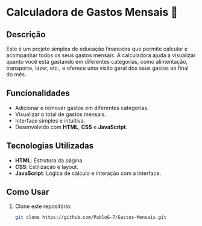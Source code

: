 # Calculadora de Gastos Mensais 💸

## Descrição
Este é um projeto simples de educação financeira que permite calcular e acompanhar todos os seus gastos mensais. A calculadora ajuda a visualizar quanto você está gastando em diferentes categorias, como alimentação, transporte, lazer, etc., e oferece uma visão geral dos seus gastos ao final do mês.

## Funcionalidades
- Adicionar e remover gastos em diferentes categorias.
- Visualizar o total de gastos mensais.
- Interface simples e intuitiva.
- Desenvolvido com **HTML**, **CSS** e **JavaScript**.

## Tecnologias Utilizadas
- **HTML**: Estrutura da página.
- **CSS**: Estilização e layout.
- **JavaScript**: Lógica de cálculo e interação com a interface.

## Como Usar
1. Clone este repositório:
   ```bash
   git clone https://github.com/PabloG-7/Gastos-Mensais.git
